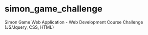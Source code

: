# simon_game_challenge
Simon Game Web Application - Web Development Course Challenge (JS/Jquery, CSS, HTML)
